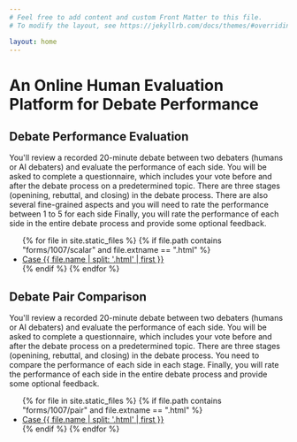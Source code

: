 ```yaml
---
# Feel free to add content and custom Front Matter to this file.
# To modify the layout, see https://jekyllrb.com/docs/themes/#overriding-theme-defaults

layout: home
---
```


# An Online Human Evaluation Platform for Debate Performance

## Debate Performance Evaluation

You'll review a recorded 20-minute debate between two debaters (humans or AI debaters) and evaluate the performance of each side. 
You will be asked to complete a questionnaire, which includes your vote before and after the debate process on a predetermined topic. 
There are three stages (openining, rebuttal, and closing) in the debate process. There are also several fine-grained aspects and you will need to rate the performance between 1 to 5 for each side
Finally, you will rate the performance of each side in the entire debate process and provide some optional feedback.

<ul>
  {% for file in site.static_files %}
    {% if file.path contains "forms/1007/scalar" and file.extname == ".html" %}
      <li><a href="{{ file.path }}">Case {{ file.name | split: '.html' | first }}</a></li>
    {% endif %}
  {% endfor %}
</ul>

## Debate Pair Comparison

You'll review a recorded 20-minute debate between two debaters (humans or AI debaters) and evaluate the performance of each side. 
You will be asked to complete a questionnaire, which includes your vote before and after the debate process on a predetermined topic. 
There are three stages (openining, rebuttal, and closing) in the debate process. You need to compare the performance of each side in each stage.
Finally, you will rate the performance of each side in the entire debate process and provide some optional feedback.

<ul>
  {% for file in site.static_files %}
    {% if file.path contains "forms/1007/pair" and file.extname == ".html" %}
      <li><a href="{{ file.path }}">Case {{ file.name | split: '.html' | first }}</a></li>
    {% endif %}
  {% endfor %}
</ul>

